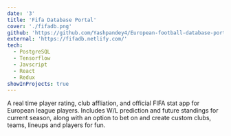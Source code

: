 ```yaml
---
date: '3'
title: 'Fifa Database Portal'
cover: './fifadb.png'
github: 'https://github.com/Yashpandey4/European-football-database-portal'
external: 'https://fifadb.netlify.com/'
tech:
  - PostgreSQL
  - Tensorflow
  - Javscript
  - React
  - Redux
showInProjects: true
---
```


A real time player rating, club affliation, and official FIFA stat app for European league players. Includes W/L prediction and future standings for current season, along with an option to bet on and create custom clubs, teams, lineups and players for fun.
